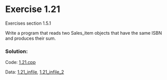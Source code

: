 # Exercise 1.21
Exercises section 1.5.1

Write a program that reads two Sales_item objects that have the same ISBN and produces their sum.

### Solution:
Code: [1.21.cpp](../../exercises/1/1.21.cpp)

Data: [1.21_infile](../../exercises/1/1.21_infile), [1.21_infile_2](../../exercises/1/1.21_infile_2)